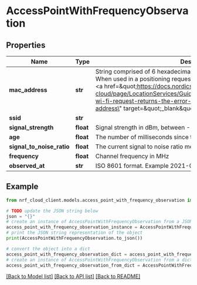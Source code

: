 # AccessPointWithFrequencyObservation


## Properties

Name | Type | Description | Notes
------------ | ------------- | ------------- | -------------
**mac_address** | **str** | String comprised of 6 hexadecimal pairs, separated by colons or dashes. When used in a positioning request, it must be universally assigned. See &lt;a href&#x3D;\&quot;https://docs.nordicsemi.com/bundle/nrf-cloud/page/LocationServices/Guides/LocationTroubleshooting.html#my-wi-fi-request-returns-the-error-mac-address-mac-is-a-local-mac-address\&quot; target&#x3D;\&quot;_blank\&quot;&gt;this help page&lt;/a&gt; for details. | 
**ssid** | **str** |  | [optional] 
**signal_strength** | **float** | Signal strength in dBm, between -128 and 0 | [optional] 
**age** | **float** | The number of milliseconds since this access point was detected. | [optional] 
**signal_to_noise_ratio** | **float** | The current signal to noise ratio measured in dB. | [optional] 
**frequency** | **float** | Channel frequency in MHz | [optional] 
**observed_at** | **str** | ISO 8601 format. Example 2021-03-07T21:02:51.907Z | 

## Example

```python
from nrf_cloud_client.models.access_point_with_frequency_observation import AccessPointWithFrequencyObservation

# TODO update the JSON string below
json = "{}"
# create an instance of AccessPointWithFrequencyObservation from a JSON string
access_point_with_frequency_observation_instance = AccessPointWithFrequencyObservation.from_json(json)
# print the JSON string representation of the object
print(AccessPointWithFrequencyObservation.to_json())

# convert the object into a dict
access_point_with_frequency_observation_dict = access_point_with_frequency_observation_instance.to_dict()
# create an instance of AccessPointWithFrequencyObservation from a dict
access_point_with_frequency_observation_from_dict = AccessPointWithFrequencyObservation.from_dict(access_point_with_frequency_observation_dict)
```
[[Back to Model list]](../README.md#documentation-for-models) [[Back to API list]](../README.md#documentation-for-api-endpoints) [[Back to README]](../README.md)


